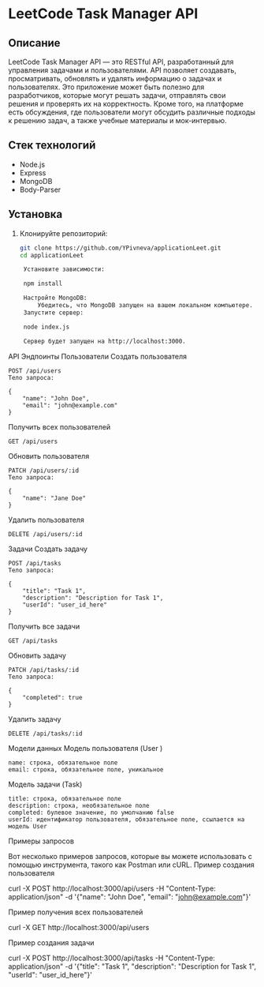 # LeetCode Task Manager API

## Описание

LeetCode Task Manager API — это RESTful API, разработанный для управления задачами и пользователями. API позволяет создавать, просматривать, обновлять и удалять информацию о задачах и пользователях. Это приложение может быть полезно для разработчиков, которые могут решать задачи, отправлять свои решения и проверять их на корректность. Кроме того, на платформе есть обсуждения, где пользователи могут обсудить различные подходы к решению задач, а также учебные материалы и мок-интервью.

## Стек технологий

- Node.js
- Express
- MongoDB
- Body-Parser

## Установка

1. Клонируйте репозиторий:

   ```bash
   git clone https://github.com/YPivneva/applicationLeet.git
   cd applicationLeet

    Установите зависимости:

    npm install

    Настройте MongoDB:
        Убедитесь, что MongoDB запущен на вашем локальном компьютере. Вы можете установить MongoDB, следуя официальной документации.
    Запустите сервер:

    node index.js

    Сервер будет запущен на http://localhost:3000.
   ```

API Эндпоинты
Пользователи
Создать пользователя

    POST /api/users
    Тело запроса:

    {
        "name": "John Doe",
        "email": "john@example.com"
    }

Получить всех пользователей

    GET /api/users

Обновить пользователя

    PATCH /api/users/:id
    Тело запроса:

    {
        "name": "Jane Doe"
    }

Удалить пользователя

    DELETE /api/users/:id

Задачи
Создать задачу

    POST /api/tasks
    Тело запроса:

    {
        "title": "Task 1",
        "description": "Description for Task 1",
        "userId": "user_id_here"
    }

Получить все задачи

    GET /api/tasks

Обновить задачу

    PATCH /api/tasks/:id
    Тело запроса:

    {
        "completed": true
    }

Удалить задачу

    DELETE /api/tasks/:id

Модели данных
Модель пользователя (User )

    name: строка, обязательное поле
    email: строка, обязательное поле, уникальное

Модель задачи (Task)

    title: строка, обязательное поле
    description: строка, необязательное поле
    completed: булевое значение, по умолчанию false
    userId: идентификатор пользователя, обязательное поле, ссылается на модель User

Примеры запросов

Вот несколько примеров запросов, которые вы можете использовать с помощью инструмента, такого как Postman или cURL.
Пример создания пользователя

curl -X POST http://localhost:3000/api/users -H "Content-Type: application/json" -d '{"name": "John Doe", "email": "john@example.com"}'

Пример получения всех пользователей

curl -X GET http://localhost:3000/api/users

Пример создания задачи

curl -X POST http://localhost:3000/api/tasks -H "Content-Type: application/json" -d '{"title": "Task 1", "description": "Description for Task 1", "userId": "user_id_here"}'
